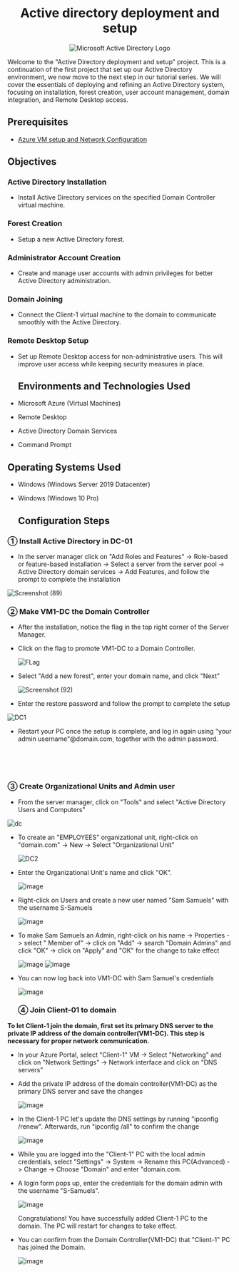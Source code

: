   <h1 align="center">Active directory deployment and setup</h1>


<p align="center">
<img src="https://i.imgur.com/pU5A58S.png" alt="Microsoft Active Directory Logo"/>
</p>


<p> 
  Welcome to the "Active Directory deployment and setup" project. This is a continuation of the first project that set up our Active Directory environment, we now move to the next step in our tutorial series.  We will cover the essentials of deploying and refining an Active Directory system, focusing on installation, forest creation, user account management, domain integration, and Remote Desktop access.
</p>
<h2>Prerequisites</h2>

- <a href="https://github.com/a-rashid-saaka/Azure_VM_setup_and_Network_Configuration"> Azure VM setup and Network Configuration </a>

<h2>Objectives</h2>
<h3>Active Directory Installation</h3>

-  Install Active Directory services on the specified Domain Controller virtual machine.

<h3>Forest Creation</h3>

- Setup a new Active Directory forest.

<h3>Administrator Account Creation</h3>

- Create and manage user accounts with admin privileges for better Active Directory administration.

<h3>Domain Joining</h3>

- Connect the Client-1 virtual machine to the domain to communicate smoothly with the Active Directory.

<h3>Remote Desktop Setup</h3>

- Set up Remote Desktop access for non-administrative users. This will improve user access while keeping security measures in place.

  <h2>Environments and Technologies Used</h2>

- Microsoft Azure (Virtual Machines)
- Remote Desktop
- Active Directory Domain Services
- Command Prompt

<h2>Operating Systems Used </h2>

- Windows (Windows Server 2019 Datacenter)
- Windows (Windows 10 Pro)

  <h2>Configuration Steps</h2>

<h3>&#9312; Install Active Directory in DC-01</h3>


- In the server manager click on "Add Roles and Features" -> Role-based or feature-based installation -> Select a server from the server pool -> Active Directory domain services -> Add Features, and follow the prompt to complete the installation <br>


![Screenshot (89)](https://github.com/user-attachments/assets/e4919f8e-fe95-40a6-b67e-17cbc112e414)

<h3>&#9313; Make VM1-DC the Domain Controller</h3>

- After the installation, notice the flag in the top right corner of the Server Manager. 
- Click on the flag to promote VM1-DC to a Domain Controller.

  
  ![FLag](https://github.com/user-attachments/assets/dac2626b-8ce8-4853-ab54-0aeea882226e)



- Select "Add a new forest", enter your domain name, and click "Next"


  ![Screenshot (92)](https://github.com/user-attachments/assets/89a31c17-bf4f-4ff6-b721-2ad4c8e09eee)

- Enter the restore password and follow the prompt to complete the setup

    
![DC1](https://github.com/user-attachments/assets/6a193677-2dc5-4868-814e-97517b24d4b9)

- Restart your PC once the setup is complete, and log in again using "your admin username"@domain.com, together with the admin password.
<br>
<br>
<br>

<h3>&#9314; Create Organizational Units and Admin user</h3>

- From the server manager, click on "Tools" and select "Active Directory Users and Computers"

![dc](https://github.com/user-attachments/assets/5cf69578-7c46-4f4d-941c-f481e1471457)

- To create an "EMPLOYEES" organizational unit, right-click on "domain.com" -> New -> Select "Organizational Unit"

  ![DC2](https://github.com/user-attachments/assets/918b3571-b06e-4dce-8e08-1b5f18def1b7)

- Enter the Organizational Unit's name and click "OK".

    ![image](https://github.com/user-attachments/assets/927ffc31-455e-40a0-8593-672da31d8c74)

 - Right-click on Users and create a new user named "Sam Samuels" with the username S-Samuels


   ![image](https://github.com/user-attachments/assets/46acdade-a2d8-41d0-86a7-4d3ffef87572)
- To make Sam Samuels an Admin, right-click on his name -> Properties -> select " Member of" -> click on "Add" -> search "Domain Admins" and click "OK" -> click on "Apply" and "OK" for the change to take effect

  
  ![image](https://github.com/user-attachments/assets/7b2371ec-5983-448b-9039-4bd09ec7c1ed)
![image](https://github.com/user-attachments/assets/fde40a9f-6f52-4539-9558-1ebfbbecf8ca)


- You can now log back into VM1-DC with Sam Samuel's credentials


  ![image](https://github.com/user-attachments/assets/f49f741d-b3ae-4e13-8448-affe1cd93007)

  <h3>&#9315; Join Client-01 to domain </h3>

<p><strong> To let Client-1 join the domain, first set its primary DNS server to the private IP address of the domain controller(VM1-DC). This step is necessary for proper network communication.</strong></p>

- In your Azure Portal, select "Client-1" VM -> Select "Networking" and click on "Network Settings" -> Network interface and click on "DNS servers"
- Add the private IP address of the domain controller(VM1-DC) as the primary DNS server and save the changes


  ![image](https://github.com/user-attachments/assets/18386cc1-dcda-4181-b440-9ad18acff97f)

- In the Client-1 PC  let's update the DNS settings by running "ipconfig /renew". Afterwards, run "ipconfig /all" to confirm the change


  ![image](https://github.com/user-attachments/assets/23a5ca1e-1191-4f2c-b7d2-7ee0d83426d4)

  
- While you are logged into the "Client-1" PC with the local admin credentials, select "Settings" -> System -> Rename this PC(Advanced) -> Change -> Choose "Domain" and enter "domain.com.
- A login form pops up, enter the credentials for the domain admin with the username "S-Samuels".
 
    
    ![image](https://github.com/user-attachments/assets/6fff109b-30cc-4252-900c-7cd7970cfce4)

    
   Congratulations! You have successfully added Client-1 PC to the domain. The PC will restart for changes to take effect.
   
- You can confirm from the Domain Controller(VM1-DC) that "Client-1" PC has joined the Domain.

  
  ![image](https://github.com/user-attachments/assets/75315127-b56a-41b1-a713-91be4a5d2998)
